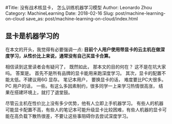 #Title: 没有战术核显卡， 怎么训练机器学习模型
Author: Leonardo Zhou
Category: MachineLearning
Date: 2018-02-16
Slug: post/machine-learning-on-cloud
save_as: post/machine-learning-on-cloud/index.html

## 显卡是机器学习的
在本文的开头，我觉得有必要强调一点: **目前个人用户使用带显卡的云主机在做深度学习，从性价比上来说，通常没有自己买显卡合算。**




相信读到这里读者会有疑问了， 既然如此， 那本文的目的何在？ 这不是在坑大家吗。 答案是。 首先不是所有品牌的显卡能用来跑深度学习。 其次，显卡的配置不能太低。不建议用6G 显存。 笔记本用户， 要换显卡的话， 难度要比PC大很多。 PC 用户的话， 一些。有这么多因素制约，很多同学一上来学习热情很高涨， 结果在搭建环境上，就打了退堂鼓。


尽管云主机在性价比上没有多少优势，他有人立即上手机器学习。 有些人的机器可能显卡配置不高，有些人的笔记本可能升级显卡比较困难，有些人机器的显卡可能在高负载下散热很差，不要让这些事阻碍你去尝试深度学习。


